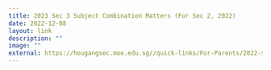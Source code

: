```yaml
---
title: 2023 Sec 3 Subject Combination Matters (For Sec 2, 2022)
date: 2022-12-08
layout: link
description: ""
image: ""
external: https://hougangsec.moe.edu.sg//quick-links/For-Parents/2022-sec-3-subject-combination-matters/
---
```



